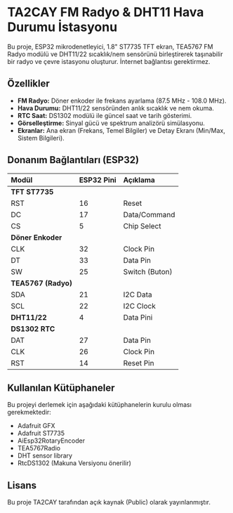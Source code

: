 # TA2CAY FM Radyo & DHT11 Hava Durumu İstasyonu

Bu proje, ESP32 mikrodenetleyici, 1.8" ST7735 TFT ekran, TEA5767 FM Radyo modülü ve DHT11/22 sıcaklık/nem sensörünü birleştirerek taşınabilir bir radyo ve çevre istasyonu oluşturur.
İnternet bağlantısı  gerektirmez. 

## Özellikler

- **FM Radyo:** Döner enkoder ile frekans ayarlama (87.5 MHz - 108.0 MHz).
- **Hava Durumu:** DHT11/22 sensöründen anlık sıcaklık ve nem okuma.
- **RTC Saat:** DS1302 modülü ile güncel saat ve tarih gösterimi.
- **Görselleştirme:** Sinyal gücü ve spektrum analizörü simülasyonu.
- **Ekranlar:** Ana ekran (Frekans, Temel Bilgiler) ve Detay Ekranı (Min/Max, Sistem Bilgileri).

## Donanım Bağlantıları (ESP32)

| Modül | ESP32 Pini | Açıklama |
| :--- | :--- | :--- |
| **TFT ST7735** | | |
| RST | 16 | Reset |
| DC | 17 | Data/Command |
| CS | 5 | Chip Select |
| **Döner Enkoder** | | |
| CLK | 32 | Clock Pin |
| DT | 33 | Data Pin |
| SW | 25 | Switch (Buton) |
| **TEA5767 (Radyo)** | | |
| SDA | 21 | I2C Data |
| SCL | 22 | I2C Clock |
| **DHT11/22** | 4 | Data Pini |
| **DS1302 RTC** | | |
| DAT | 27 | Data Pin |
| CLK | 26 | Clock Pin |
| RST | 14 | Reset Pin |

## Kullanılan Kütüphaneler

Bu projeyi derlemek için aşağıdaki kütüphanelerin kurulu olması gerekmektedir:
- Adafruit GFX
- Adafruit ST7735
- AiEsp32RotaryEncoder
- TEA5767Radio
- DHT sensor library
- RtcDS1302 (Makuna Versiyonu önerilir)

## Lisans

Bu proje TA2CAY tarafından açık kaynak (Public) olarak yayınlanmıştır.
